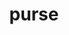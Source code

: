 ---
layout: objects
title: purse
emoji: purse
permalink: 👛.html
image: assets/img/3moji/purse.png
---